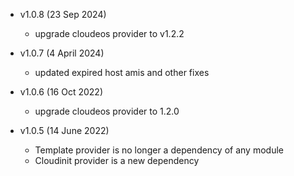 * v1.0.8 (23 Sep 2024)
  - upgrade cloudeos provider to v1.2.2

* v1.0.7 (4 April 2024)
   - updated expired host amis and other fixes

* v1.0.6 (16 Oct 2022)
   - upgrade cloudeos provider to 1.2.0

* v1.0.5 (14 June 2022)
   - Template provider is no longer a dependency of any module
   - Cloudinit provider is a new dependency
